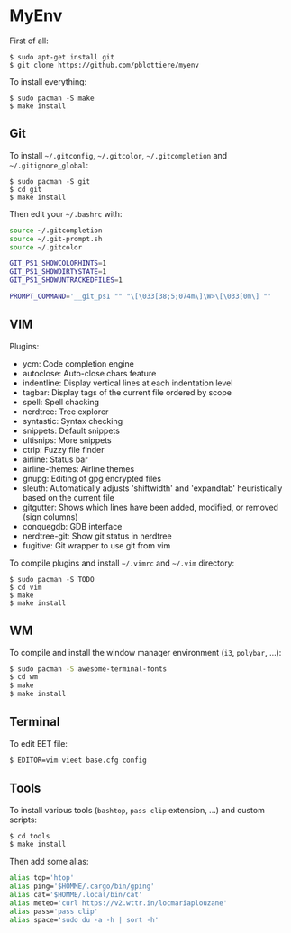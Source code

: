 # MyEnv

First of all:

````
$ sudo apt-get install git
$ git clone https://github.com/pblottiere/myenv
````

To install everything:

````
$ sudo pacman -S make
$ make install
````

## Git

To install `~/.gitconfig`, `~/.gitcolor`, `~/.gitcompletion` and
`~/.gitignore_global`:

````
$ sudo pacman -S git
$ cd git
$ make install
````

Then edit your `~/.bashrc` with:

```` bash
source ~/.gitcompletion
source ~/.git-prompt.sh
source ~/.gitcolor

GIT_PS1_SHOWCOLORHINTS=1
GIT_PS1_SHOWDIRTYSTATE=1
GIT_PS1_SHOWUNTRACKEDFILES=1

PROMPT_COMMAND='__git_ps1 "" "\[\033[38;5;074m\]\W>\[\033[0m\] "'
````

## VIM

Plugins:
- ycm: Code completion engine
- autoclose: Auto-close chars feature
- indentline: Display vertical lines at each indentation level
- tagbar: Display tags of the current file ordered by scope
- spell: Spell chacking
- nerdtree: Tree explorer
- syntastic: Syntax checking
- snippets: Default snippets
- ultisnips: More snippets
- ctrlp: Fuzzy file finder
- airline: Status bar
- airline-themes: Airline themes
- gnupg: Editing of gpg encrypted files
- sleuth: Automatically adjusts 'shiftwidth' and 'expandtab' heuristically based on the current file
- gitgutter: Shows which lines have been added, modified, or removed (sign columns)
- conquegdb: GDB interface
- nerdtree-git: Show git status in nerdtree
- fugitive: Git wrapper to use git from vim

To compile plugins and install `~/.vimrc` and `~/.vim` directory:

````
$ sudo pacman -S TODO
$ cd vim
$ make
$ make install
````

## WM

To compile and install the window manager environment (`i3`, `polybar`, ...):

```` bash
$ sudo pacman -S awesome-terminal-fonts
$ cd wm
$ make
$ make install
````

## Terminal

To edit EET file:

```` bash
$ EDITOR=vim vieet base.cfg config
````

## Tools

To install various tools (`bashtop`, `pass clip` extension, ...) and custom
scripts:

```` bash
$ cd tools
$ make install
````

Then add some alias:

```` bash
alias top='htop'
alias ping='$HOMME/.cargo/bin/gping'
alias cat='$HOMME/.local/bin/cat'
alias meteo='curl https://v2.wttr.in/locmariaplouzane'
alias pass='pass clip'
alias space='sudo du -a -h | sort -h'
````
